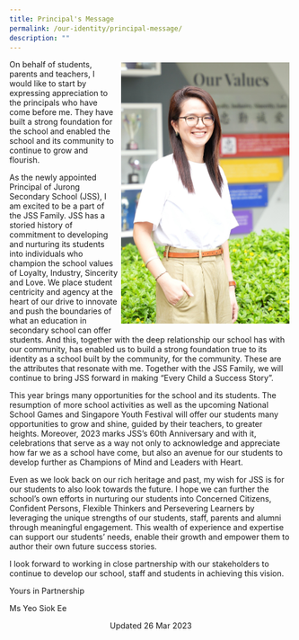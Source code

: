 ```yaml
---
title: Principal's Message
permalink: /our-identity/principal-message/
description: ""
---
```



<img src="/images/Principal%20Ms%20Yeo.jpeg" style="height: auto;width:300px;float: right;margin: 5px; ">On behalf of students, parents and teachers, I would like to start by expressing appreciation to the principals who have come before me. They have built a strong foundation for the school and enabled the school and its community to continue to grow and flourish.  

As the newly appointed Principal of Jurong Secondary School (JSS), I am excited to be a part of the JSS Family. JSS has a storied history of commitment to developing and nurturing its students into individuals who champion the school values of Loyalty, Industry, Sincerity and Love. We place student centricity and agency at the heart of our drive to innovate and push the boundaries of what an education in secondary school can offer students. And this, together with the deep relationship our school has with our community, has enabled us to build a strong foundation true to its identity as a school built by the community, for the community. These are the attributes that resonate with me. Together with the JSS Family, we will continue to bring JSS forward in making “Every Child a Success Story”.

This year brings many opportunities for the school and its students. The resumption of more school activities as well as the upcoming National School Games and Singapore Youth Festival will offer our students many opportunities to grow and shine, guided by their teachers, to greater heights. Moreover, 2023 marks JSS’s 60th Anniversary and with it, celebrations that serve as a way not only to acknowledge and appreciate how far we as a school have come, but also an avenue for our students to develop further as Champions of Mind and Leaders with Heart.

Even as we look back on our rich heritage and past, my wish for JSS is for our students to also look towards the future. I hope we can further the school’s own efforts in nurturing our students into Concerned Citizens, Confident Persons, Flexible Thinkers and Persevering Learners by leveraging the unique strengths of our students, staff, parents and alumni through meaningful engagement. This wealth of experience and expertise can support our students’ needs, enable their growth and empower them to author their own future success stories.

I look forward to working in close partnership with our stakeholders to continue to develop our school, staff and students in achieving this vision.

Yours in Partnership

Ms Yeo Siok Ee

<center> Updated 26 Mar 2023
